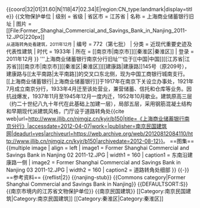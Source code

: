 {{coord|32|01|31.60|N|118|47|02.34|E|region:CN_type:landmark|display=title}} 
{{文物保护单位
| 级别 = 省级
| 省区市 = 江苏省
| 名称 = 上海商业储蓄银行旧址
| 图片 = [[File:Former_Shanghai_Commercial_and_Savings_Bank_in_Nanjing_2011-12.JPG|220px]]<br><small>从道路转角处看建筑，2011年12月</small>
| 编号 = 772（第七批）
| 分类 = 近现代重要史迹及代表性建筑
| 时代 = 1933年
| 所在 = [[南京市|南京市]][[秦淮区|秦淮区]]
| 登录 = 2011年12月
}}
'''上海商业储蓄银行南京分行旧址'''位于[[中国|中国]][[江苏省|江苏省]][[南京市|南京市]][[秦淮区|秦淮区]][[建康路|建康路]]145号（原209号），建康路与[[太平南路|太平南路]]的交叉口东北侧，现为中国工商银行城南支行。[[上海商业储蓄银行|上海商业储蓄银行]]于1917年在南京下关设立办事处，1921年7月成立南京分行，1933年4月迁至该处营业，兼营储蓄、信托和仓库等业务。因抗战爆发，1937年11月至1945年12月一度内迁，1952年10月歇业。建筑原高三层（约二十世纪八九十年代在此基础上加建一层），局部五层，采用钢筋混凝土结构和早期现代派建筑风格，门厅设于道路转角处<ref>{{cite web|url=http://www.jllib.cn/njmgjz.cn/kyjr/b150|title=《上海商业储蓄银行南京分行》|accessdate=2012-04-07|work=|publisher=南京民国建筑网|deadurl=yes|archiveurl=https://web.archive.org/web/20120812084110/http://www.jllib.cn/njmgjz.cn/kyjr/b150|archivedate=2012-08-12}}</ref>。
==图集==
{{multiple image
| align  = left
| image1 = Former Shanghai Commercial and Savings Bank in Nanjing 02 2011-12.JPG
| width1 = 160
| caption1 = 东南沿建康路一侧
| image2 = Former Shanghai Commercial and Savings Bank in Nanjing 03 2011-12.JPG
| width2 = 160
| caption2 = 道路转角处细部
}} 
{{-}} 
==参考资料==
{{reflist|2}}
{{nanjing-stub}}
{{Commons category|Former Shanghai Commercial and Savings Bank in Nanjing}}
{{DEFAULTSORT:S}}
{{南京市境内的江苏省文物保护单位}}
{{南京民国建筑}}
[[Category:南京民国建筑|Category:南京民国建筑]]
[[Category:秦淮区|Category:秦淮区]]